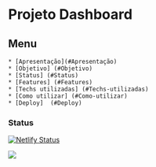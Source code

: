 # Projeto Dashboard

## Menu

    * [Apresentação](#Apresentação)
    * [Objetivo] (#Objetivo)
    * [Status] (#Status)
    * [Features] (#Features)
    * [Techs utilizadas] (#Techs-utilizadas)
    * [Como utilizar] (#Como-utilizar)
    * [Deploy]  (#Deploy)

### Status

[![Netlify Status](https://api.netlify.com/api/v1/badges/5433c841-e738-419e-912f-d93faeac3678/deploy-status)](https://app.netlify.com/sites/jose-carlos-rodrigues-dashboard/deploys)

<img src="https://img.shields.io/static/v1?label=Develpper&message=DEV&color=lightgrey">
